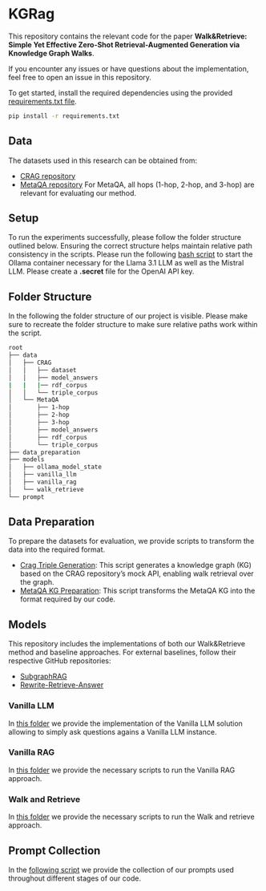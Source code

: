 # KGRag
This repository contains the relevant code for the paper **Walk&Retrieve: Simple Yet Effective Zero-Shot Retrieval-Augmented Generation via Knowledge Graph Walks**. 

If you encounter any issues or have questions about the implementation, feel free to open an issue in this repository.

To get started, install the required dependencies using the provided [requirements.txt file](requirements.txt).

```bash
pip install -r requirements.txt
```

## Data
The datasets used in this research can be obtained from:
- [CRAG repository](https://github.com/facebookresearch/CRAG) 
- [MetaQA repository](https://github.com/yuyuz/MetaQA)
For MetaQA, all hops (1-hop, 2-hop, and 3-hop) are relevant for evaluating our method.
## Setup
To run the experiments successfully, please follow the folder structure outlined below. Ensuring the correct structure helps maintain relative path consistency in the scripts. Please run the following [bash script](start_ollama_docker.sh) to start the Ollama container necessary for the Llama 3.1 LLM as well as the Mistral LLM. Please create a **.secret** file for the OpenAI API key.
## Folder Structure
In the following the folder structure of our project is visible. Please make sure to recreate the folder structure to make sure relative paths work within the script.
```bash
root
├── data
│   ├── CRAG
│   │   ├── dataset
│   │   ├── model_answers
|   |   |── rdf_corpus
│   │   └── triple_corpus
│   └── MetaQA
│       ├── 1-hop
│       ├── 2-hop
│       ├── 3-hop
│       ├── model_answers
│       ├── rdf_corpus
│       └── triple_corpus
├── data_preparation
├── models
│   ├── ollama_model_state
│   ├── vanilla_llm
│   ├── vanilla_rag
│   └── walk_retrieve
└── prompt
```
## Data Preparation
To prepare the datasets for evaluation, we provide scripts to transform the data into the required format.
* [Crag Triple Generation](data_preparation/crag_triple_generation.py): This script generates a knowledge graph (KG) based on the CRAG repository’s mock API, enabling walk retrieval over the graph.
* [MetaQA KG Preparation](data_preparation/metaqa_kg_prep.py): This script transforms the MetaQA KG into the format required by our code.
## Models
This repository includes the implementations of both our Walk&Retrieve method and baseline approaches. For external baselines, follow their respective GitHub repositories:
- [SubgraphRAG](https://github.com/Graph-COM/SubgraphRAG)
- [Rewrite-Retrieve-Answer](https://github.com/wuyike2000/Retrieve-Rewrite-Answer)
### Vanilla LLM
In [this folder](models/vanilla_llm) we provide the implementation of the Vanilla LLM solution allowing to simply ask questions agains a Vanilla LLM instance.
### Vanilla RAG
In [this folder](models/vanilla_rag) we provide the necessary scripts to run the Vanilla RAG approach.

### Walk and Retrieve
In [this folder](models/vanilla_rag) we provide the necessary scripts to run the Walk and retrieve approach.
## Prompt Collection
In the [following script](prompt/prompt_collection.py) we provide the collection of our prompts used throughout different stages of our code.

